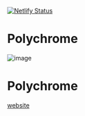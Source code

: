 [![Netlify Status](https://api.netlify.com/api/v1/badges/1c50296f-e46f-4e6a-b754-cd62302adf41/deploy-status)](https://app.netlify.com/sites/polychrome-rpg/deploys)

# Polychrome

![image](images/oda-splash.png)

# Polychrome
[website](https://polychrome-rpg.netlify.app/)
